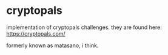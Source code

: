 # cryptopals
implementation of cryptopals challenges.  they are found here:  https://cryptopals.com/

formerly known as matasano, i think.

